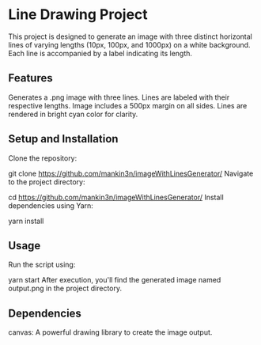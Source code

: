 # Line Drawing Project

This project is designed to generate an image with three distinct horizontal lines of varying lengths (10px, 100px, and 1000px) on a white background. Each line is accompanied by a label indicating its length.

## Features
Generates a .png image with three lines.
Lines are labeled with their respective lengths.
Image includes a 500px margin on all sides.
Lines are rendered in bright cyan color for clarity.
## Setup and Installation
Clone the repository:

git clone https://github.com/mankin3n/imageWithLinesGenerator/
Navigate to the project directory:

cd https://github.com/mankin3n/imageWithLinesGenerator/
Install dependencies using Yarn:

yarn install
## Usage
Run the script using:

yarn start
After execution, you'll find the generated image named output.png in the project directory.

## Dependencies
canvas: A powerful drawing library to create the image output.
